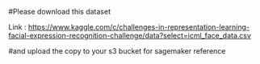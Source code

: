 #Please download this dataset 

Link : https://www.kaggle.com/c/challenges-in-representation-learning-facial-expression-recognition-challenge/data?select=icml_face_data.csv

#and upload the copy to your s3 bucket for sagemaker reference 
